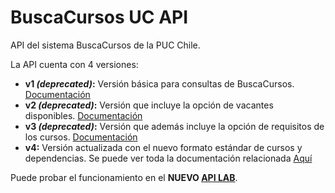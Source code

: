 # BuscaCursos UC API
API del sistema BuscaCursos de la PUC Chile.

La API cuenta con 4 versiones:
* **v1 _(deprecated)_:** Versión básica para consultas de BuscaCursos. [Documentación](/BC_API/documentation_v1.html)
* **v2 _(deprecated)_:** Versión que incluye la opción de vacantes disponibles. [Documentación](/BC_API/documentation_v2.html)
* **v3 _(deprecated)_:** Versión que además incluye la opción de requisitos de los cursos. [Documentación](/BC_API/documentation_v3.html)
* **v4:** Versión actualizada con el nuevo formato estándar de cursos y dependencias. Se puede ver toda la documentación relacionada [Aquí](https://bc.horariomaker.com/documentation)

Puede probar el funcionamiento en el **NUEVO [API LAB](/BC_API/apilab.html)**.